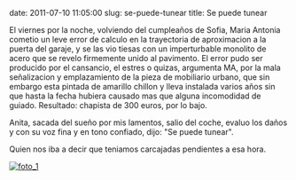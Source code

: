date: 2011-07-10 11:05:00
slug: se-puede-tunear
title: Se puede tunear

    

El viernes por la noche, volviendo del cumpleaños de Sofia, Maria Antonia cometio un leve error de calculo en la trayectoria de aproximacion a la puerta del garaje, y se las vio tiesas con un imperturbable monolito de acero que se revelo firmemente unido al pavimento. El error pudo ser producido por el cansancio, el estres o quizas, argumenta MA, por la mala señalizacion y emplazamiento de la pieza de mobiliario urbano, que sin embargo esta pintada de amarillo chillon y lleva instalada varios años sin que hasta la fecha hubiera causado mas que alguna incomodidad de guiado. Resultado: chapista de 300 euros, por lo bajo.

Anita, sacada del sueño por mis lamentos, salio del coche, evaluo los daños y con su voz fina y en tono confiado, dijo: "Se puede tunear".

Quien nos iba a decir que teniamos carcajadas pendientes a esa hora.

[![foto_1][1]][1]

  

[1]: file:///Users/jjdenis/jjdenis.github.com/static/2011-07-10-se-puede-tunear_foto1.jpg
